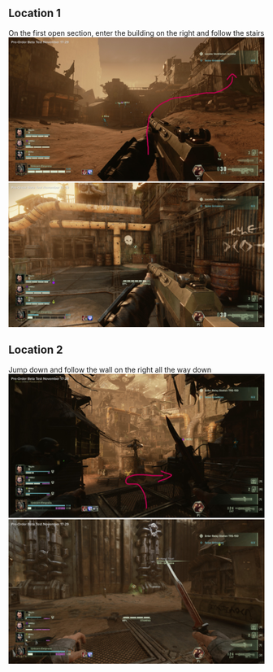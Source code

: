 ## Location 1
On the first open section, enter the building on the right and follow the stairs
![](images/20221128124028_1_edit.jpg)
![](images/20221128124004_1.jpg)
## Location 2
Jump down and follow the wall on the right all the way down 
![](images/20221128124729_1_edit.jpg)
![](images/20221128124947_1.jpg)